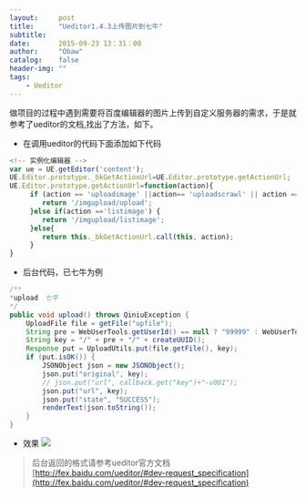 ```yaml
---
layout:     post
title:      "Ueditor1.4.3上传图片到七牛"
subtitle:
date:       2015-09-23 13：31：00
author:     "Obaw"
catalog:    false
header-img: ""
tags:
    - Ueditor
---
```

做项目的过程中遇到需要将百度编辑器的图片上传到自定义服务器的需求，于是就参考了ueditor的文档,找出了方法，如下。
* 在调用ueditor的代码下面添加如下代码
```js
<!-- 实例化编辑器 -->
var ue = UE.getEditor('content');
UE.Editor.prototype._bkGetActionUrl=UE.Editor.prototype.getActionUrl;
UE.Editor.prototype.getActionUrl=function(action){
     if (action == 'uploadimage' ||action== 'uploadscrawl' || action == 'uploadimage') {
        return '/imgupload/upload';
     }else if(action =='listimage') {
        return '/imgupload/listimage';
     }else{
        return this._bkGetActionUrl.call(this, action);
     }
}
```
* 后台代码，已七牛为例
```java
/**
*upload　七牛
*/
public void upload() throws QiniuException {
    UploadFile file = getFile("upfile");
    String pre = WebUserTools.getUserId() == null ? "99999" : WebUserTools.getUserId();
    String key = "/" + pre + "/" + createUUID();
    Response put = UploadUtils.put(file.getFile(), key);
    if (put.isOK()) {
        JSONObject json = new JSONObject();
        json.put("original", key);
        // json.put("url", callback.get("key")+"-v001");
        json.put("url", key);
        json.put("state", "SUCCESS");
        renderText(json.toString());
    }
}
```
* 效果
![](http://7xlbam.com2.z0.glb.qiniucdn.com/@/05ceb163566b45f986c56b751f7eda4e/1f4cb784adba444082c8ae38ea3ee8bf)

> 后台返回的格式请参考ueditor官方文档[http://fex.baidu.com/ueditor/#dev-request_specification](http://fex.baidu.com/ueditor/#dev-request_specification)